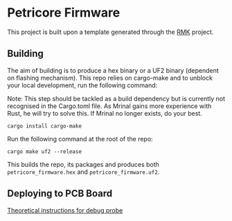 # Petricore Firmware

This project is built upon a template generated through the [RMK](RMK.md) project.

## Building
The aim of building is to produce a hex binary or a UF2 binary (dependent on flashing mechanism). This repo relies on cargo-make and to unblock your local development, run the following command:

Note: This step should be tackled as a build dependency but is currently not recognised in the Cargo.toml file. As Mrinal gains more experience with Rust, he will try to solve this. If Mrinal no longer exists, do your best.
```shell
cargo install cargo-make
```
Run the following command at the root of the repo:
```shell
cargo make uf2 --release
```

This builds the repo, its packages and produces both `petricore_firmware.hex` and `petricore_firmware.uf2`.

## Deploying to PCB Board

[Theoretical instructions for debug probe](https://haobogu.github.io/rmk/user_guide/3_flash_firmware.html#use-debug-probe)